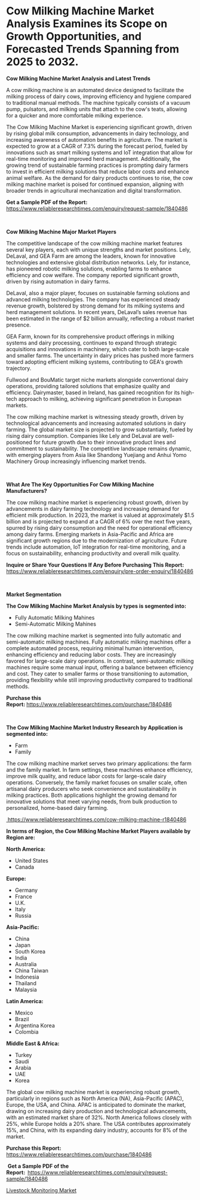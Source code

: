 <p><h1>Cow Milking Machine Market Analysis Examines its Scope on Growth Opportunities, and Forecasted Trends Spanning from 2025 to 2032.</h1></p><p><strong>Cow Milking Machine Market Analysis and Latest Trends</strong></p>
<p><p>A cow milking machine is an automated device designed to facilitate the milking process of dairy cows, improving efficiency and hygiene compared to traditional manual methods. The machine typically consists of a vacuum pump, pulsators, and milking units that attach to the cow's teats, allowing for a quicker and more comfortable milking experience.</p><p>The Cow Milking Machine Market is experiencing significant growth, driven by rising global milk consumption, advancements in dairy technology, and increasing awareness of automation benefits in agriculture. The market is expected to grow at a CAGR of 7.3% during the forecast period, fueled by innovations such as smart milking systems and IoT integration that allow for real-time monitoring and improved herd management. Additionally, the growing trend of sustainable farming practices is prompting dairy farmers to invest in efficient milking solutions that reduce labor costs and enhance animal welfare. As the demand for dairy products continues to rise, the cow milking machine market is poised for continued expansion, aligning with broader trends in agricultural mechanization and digital transformation.</p></p>
<p><strong>Get a Sample PDF of the Report:&nbsp;</strong> <a href="https://www.reliableresearchtimes.com/enquiry/request-sample/1840486?utm_campaign=2722&utm_medium=2&utm_source=Github&utm_content=ia&utm_term=30032025&utm_id=cow-milking-machine">https://www.reliableresearchtimes.com/enquiry/request-sample/1840486</a></p>
<p>&nbsp;</p>
<p><strong>Cow Milking Machine Major Market Players</strong></p>
<p><p>The competitive landscape of the cow milking machine market features several key players, each with unique strengths and market positions. Lely, DeLaval, and GEA Farm are among the leaders, known for innovative technologies and extensive global distribution networks. Lely, for instance, has pioneered robotic milking solutions, enabling farms to enhance efficiency and cow welfare. The company reported significant growth, driven by rising automation in dairy farms.</p><p>DeLaval, also a major player, focuses on sustainable farming solutions and advanced milking technologies. The company has experienced steady revenue growth, bolstered by strong demand for its milking systems and herd management solutions. In recent years, DeLaval’s sales revenue has been estimated in the range of $2 billion annually, reflecting a robust market presence.</p><p>GEA Farm, known for its comprehensive product offerings in milking systems and dairy processing, continues to expand through strategic acquisitions and innovations in machinery, which cater to both large-scale and smaller farms. The uncertainty in dairy prices has pushed more farmers toward adopting efficient milking systems, contributing to GEA's growth trajectory.</p><p>Fullwood and BouMatic target niche markets alongside conventional dairy operations, providing tailored solutions that emphasize quality and efficiency. Dairymaster, based in Ireland, has gained recognition for its high-tech approach to milking, achieving significant penetration in European markets.</p><p>The cow milking machine market is witnessing steady growth, driven by technological advancements and increasing automated solutions in dairy farming. The global market size is projected to grow substantially, fueled by rising dairy consumption. Companies like Lely and DeLaval are well-positioned for future growth due to their innovative product lines and commitment to sustainability. The competitive landscape remains dynamic, with emerging players from Asia like Shandong Yuejiang and Anhui Yomo Machinery Group increasingly influencing market trends.</p></p>
<p>&nbsp;</p>
<p><strong>What Are The Key Opportunities For Cow Milking Machine Manufacturers?</strong></p>
<p><p>The cow milking machine market is experiencing robust growth, driven by advancements in dairy farming technology and increasing demand for efficient milk production. In 2023, the market is valued at approximately $1.5 billion and is projected to expand at a CAGR of 6% over the next five years, spurred by rising dairy consumption and the need for operational efficiency among dairy farms. Emerging markets in Asia-Pacific and Africa are significant growth regions due to the modernization of agriculture. Future trends include automation, IoT integration for real-time monitoring, and a focus on sustainability, enhancing productivity and overall milk quality.</p></p>
<p><strong>Inquire or Share Your Questions If Any Before Purchasing This Report:</strong> <a href="https://www.reliableresearchtimes.com/enquiry/pre-order-enquiry/1840486?utm_campaign=2722&utm_medium=2&utm_source=Github&utm_content=ia&utm_term=30032025&utm_id=cow-milking-machine">https://www.reliableresearchtimes.com/enquiry/pre-order-enquiry/1840486</a></p>
<p>&nbsp;</p>
<p><strong>Market Segmentation</strong></p>
<p><strong>The Cow Milking Machine Market Analysis by types is segmented into:</strong></p>
<p><ul><li>Fully Automatic Milking Mahines</li><li>Semi-Automatic Milking Mahines</li></ul></p>
<p><p>The cow milking machine market is segmented into fully automatic and semi-automatic milking machines. Fully automatic milking machines offer a complete automated process, requiring minimal human intervention, enhancing efficiency and reducing labor costs. They are increasingly favored for large-scale dairy operations. In contrast, semi-automatic milking machines require some manual input, offering a balance between efficiency and cost. They cater to smaller farms or those transitioning to automation, providing flexibility while still improving productivity compared to traditional methods.</p></p>
<p><strong>Purchase this Report:&nbsp;</strong><a href="https://www.reliableresearchtimes.com/purchase/1840486?utm_campaign=2722&utm_medium=2&utm_source=Github&utm_content=ia&utm_term=30032025&utm_id=cow-milking-machine">https://www.reliableresearchtimes.com/purchase/1840486</a></p>
<p>&nbsp;</p>
<p><strong>The Cow Milking Machine Market Industry Research by Application is segmented into:</strong></p>
<p><ul><li>Farm</li><li>Family</li></ul></p>
<p><p>The cow milking machine market serves two primary applications: the farm and the family market. In farm settings, these machines enhance efficiency, improve milk quality, and reduce labor costs for large-scale dairy operations. Conversely, the family market focuses on smaller scale, often artisanal dairy producers who seek convenience and sustainability in milking practices. Both applications highlight the growing demand for innovative solutions that meet varying needs, from bulk production to personalized, home-based dairy farming.</p></p>
<p><a href="https://www.reliableresearchtimes.com/cow-milking-machine-r1840486?utm_campaign=2722&utm_medium=2&utm_source=Github&utm_content=ia&utm_term=30032025&utm_id=cow-milking-machine">&nbsp;https://www.reliableresearchtimes.com/cow-milking-machine-r1840486</a></p>
<p><strong>In terms of Region, the Cow Milking Machine Market Players available by Region are:</strong></p>
<p>
    <p> <strong> North America: </strong>
        <ul>
            <li>United States</li>
            <li>Canada</li>
        </ul>
        </p> 
    <p> <strong> Europe: </strong>
        <ul>
            <li>Germany</li>
            <li>France</li>
            <li>U.K.</li>
            <li>Italy</li>
            <li>Russia</li>
        </ul>
        </p> 
    <p> <strong> Asia-Pacific: </strong>
        <ul>
            <li>China</li>
            <li>Japan</li>
            <li>South Korea</li>
            <li>India</li>
            <li>Australia</li>
            <li>China Taiwan</li>
            <li>Indonesia</li>
            <li>Thailand</li>
            <li>Malaysia</li>
        </ul>
        </p> 
    <p> <strong> Latin America: </strong>
        <ul>
            <li>Mexico</li>
            <li>Brazil</li>
            <li>Argentina Korea</li>
            <li>Colombia</li>
        </ul>
        </p> 
    <p> <strong> Middle East & Africa: </strong>
        <ul>
            <li>Turkey</li>
            <li>Saudi</li>
            <li>Arabia</li>
            <li>UAE</li>
            <li>Korea</li>
        </ul>
    </p>
    </p>
<p><p>The global cow milking machine market is experiencing robust growth, particularly in regions such as North America (NA), Asia-Pacific (APAC), Europe, the USA, and China. APAC is anticipated to dominate the market, drawing on increasing dairy production and technological advancements, with an estimated market share of 32%. North America follows closely with 25%, while Europe holds a 20% share. The USA contributes approximately 15%, and China, with its expanding dairy industry, accounts for 8% of the market.</p></p>
<p><strong>Purchase this Report: </strong><a href="https://www.reliableresearchtimes.com/purchase/1840486?utm_campaign=2722&utm_medium=2&utm_source=Github&utm_content=ia&utm_term=30032025&utm_id=cow-milking-machine">https://www.reliableresearchtimes.com/purchase/1840486</a></p>
<p>&nbsp;<strong>Get a Sample PDF of the Report:&nbsp;&nbsp;</strong><a href="https://www.reliableresearchtimes.com/enquiry/request-sample/1840486?utm_campaign=2722&utm_medium=2&utm_source=Github&utm_content=ia&utm_term=30032025&utm_id=cow-milking-machine">https://www.reliableresearchtimes.com/enquiry/request-sample/1840486</a></p>
<p><strong></strong></p>
<p><p><a href="https://github.com/ezahdyre/Market-Research-Report-List-1/blob/main/livestock-monitoring-market.md?utm_campaign=2722&utm_medium=2&utm_source=Github&utm_content=ia&utm_term=30032025&utm_id=cow-milking-machine">Livestock Monitoring Market</a></p></p>